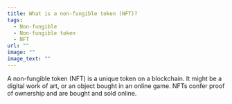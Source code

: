 ```yaml
---
title: What is a non-fungible token (NFT)?
tags:
  - Non-fungible
  - Non-fungible token
  - NFT
url: ""
image: ""
image_text: ""
---
```



A non-fungible token (NFT) is a unique token on a blockchain. It might be a digital work of art, or an object bought in an online game. NFTs confer proof of ownership and are bought and sold online.
